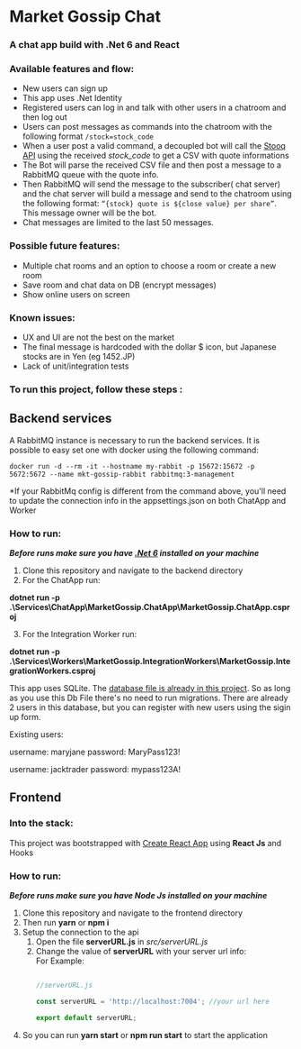 # Market Gossip Chat

### A chat app build with .Net 6 and React

### Available features and flow:

- New users can sign up
- This app uses .Net Identity
- Registered users can log in and talk with other users in a chatroom and then log out
- Users can post messages as commands into the chatroom with the following format
``/stock=stock_code ``
- When a user post a valid command, a decoupled bot will call the [Stooq API]( https://stooq.com/ "Stooq") using the received _stock_code_ to get a CSV with quote informations
- The Bot will parse the received CSV file and then post a message to a RabbitMQ queue with the quote info.
- Then RabbitMQ will send the message to the subscriber( chat server) and the chat server will build a message and send to the chatroom using the following format: ``“{stock} quote is ${close value} per share”``. This message owner will be the bot.
- Chat messages are limited to the last 50 messages. 

### Possible future features:
- Multiple chat rooms and an option to choose a room or create a new room
- Save room and chat data on DB (encrypt messages)
- Show online users on screen

### Known issues:
- UX and UI are not the best on the market
- The final message is hardcoded with the dollar $ icon, but Japanese stocks are in Yen (eg 1452.JP)
- Lack of unit/integration tests

### To run this project, follow these steps :

## Backend services

A RabbitMQ instance is necessary to run the backend services. It is possible to easy set one with docker using the following command:

    docker run -d --rm -it --hostname my-rabbit -p 15672:15672 -p 5672:5672 --name mkt-gossip-rabbit rabbitmq:3-management

*If your RabbitMq config is different from the command above, you'll need to update the connection info in the appsettings.json on both ChatApp and Worker

### How to run:

***Before runs make sure you have [.Net 6](https://dotnet.microsoft.com/en-us/download/dotnet/6.0) installed on your machine***

1. Clone this repository and navigate to the backend directory
2. For the ChatApp run:

  __dotnet run -p .\Services\ChatApp\MarketGossip.ChatApp\MarketGossip.ChatApp.csproj__

3. For the Integration Worker run:

  __dotnet run -p .\Services\Workers\MarketGossip.IntegrationWorkers\MarketGossip.IntegrationWorkers.csproj__

This app uses SQLite. The [database file is already in this project](https://github.com/leo2d/market-gossip-dot-net/blob/main/backend/Services/ChatApp/MarketGossip.ChatApp/market-gossip.db). So as long as you use this Db File there's no need to run migrations.
There are already 2 users in this database, but you can register with new users using the sigin up form.

Existing users: 

username: maryjane
password: MaryPass123!

username: jacktrader
password: mypass123A!

## Frontend

### Into the stack:

This project was bootstrapped with [Create React App](https://github.com/facebook/create-react-app) using __React Js__ and Hooks

### How to run:

***Before runs make sure you have Node Js installed on your machine***

1. Clone this repository and navigate to the frontend directory
2. Then run __yarn__ or __npm i__
3. Setup the connection to the api
    1. Open the file **serverURL.js** in _src/serverURL.js_
    2. Change the value of **serverURL** with your server url info:  
         For Example:
        ```javascript

        //serverURL.js
        
       const serverURL = 'http://localhost:7004'; //your url here

       export default serverURL;

        
        ```
4. So you can run __yarn start__ or __npm run start__ to start the application
